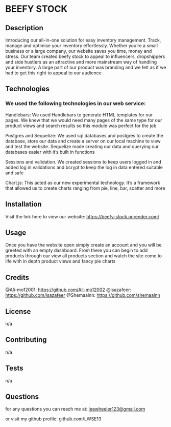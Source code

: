 # BEEFY STOCK

## Description
Introducing our all-in-one solution for easy inventory management. Track, manage and optimise your inventory effortlessly. Whether you’re a small business or a large company, our website saves you time, money and stress. 
Our team created beefy stock to appeal to influencers, dropshippers and side hustlers as an attractive and more mainstream way of handling your inventory. A large part of our product was branding and we felt as if we had to get this right to appeal to our audience

## Technologies 
### We used the following technologies in our web service:

Handlebars: We used Handlebars to generate HTML templates for our pages. We knew that we would need many pages of the same type for our product views and search results so this module was perfect for the job

Postgres and Sequelize: We used sql databases and postgres to create the database, store our data and create a server on our local machine to view and test the website. Sequelize made creating our data and querying our databases easier with it’s built in functions

Sessions and validation. We created sessions to keep users logged in and added log in validations and bcrypt to keep the log in data entered suitable and safe

Chart.js: This acted as our new experimental technology. It’s a framework that allowed us to create charts ranging from pie, line, bar, scatter and more

## Installation
Visit the link here to view our website: https://beefy-stock.onrender.com/

## Usage
Once you have the website open simply create an account and you will be greeted with an empty dashboard. From there you can begin to add products through our view all products section and watch the site come to life with in depth product views and fancy pie charts

## Credits
@Ali-mo12001: https://github.com/Ali-mo12002
@isazafeer: https://github.com/isazafeer
@Shemaalnn: https://github.com/shemaalnn

## License
n/a

## Contributing
n/a

## Tests
n/a

## Questions
for any questions you can reach me at: leewheeler123@gmail.com 

or visit my github profile: github.com/LWSE13
